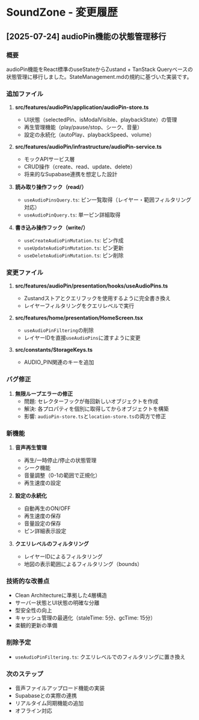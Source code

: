 # SoundZone - 変更履歴

## [2025-07-24] audioPin機能の状態管理移行

### 概要
audioPin機能をReact標準のuseStateからZustand + TanStack Queryベースの状態管理に移行しました。StateManagement.mdの規約に基づいた実装です。

### 追加ファイル
1. **src/features/audioPin/application/audioPin-store.ts**
   - UI状態（selectedPin、isModalVisible、playbackState）の管理
   - 再生管理機能（play/pause/stop、シーク、音量）
   - 設定の永続化（autoPlay、playbackSpeed、volume）

2. **src/features/audioPin/infrastructure/audioPin-service.ts**
   - モックAPIサービス層
   - CRUD操作（create、read、update、delete）
   - 将来的なSupabase連携を想定した設計

3. **読み取り操作フック（read/）**
   - `useAudioPinsQuery.ts`: ピン一覧取得（レイヤー・範囲フィルタリング対応）
   - `useAudioPinQuery.ts`: 単一ピン詳細取得

4. **書き込み操作フック（write/）**
   - `useCreateAudioPinMutation.ts`: ピン作成
   - `useUpdateAudioPinMutation.ts`: ピン更新
   - `useDeleteAudioPinMutation.ts`: ピン削除

### 変更ファイル
1. **src/features/audioPin/presentation/hooks/useAudioPins.ts**
   - Zustandストアとクエリフックを使用するように完全書き換え
   - レイヤーフィルタリングをクエリレベルで実行

2. **src/features/home/presentation/HomeScreen.tsx**
   - `useAudioPinFiltering`の削除
   - レイヤーIDを直接`useAudioPins`に渡すように変更

3. **src/constants/StorageKeys.ts**
   - AUDIO_PIN関連のキーを追加

### バグ修正
1. **無限ループエラーの修正**
   - 問題: セレクターフックが毎回新しいオブジェクトを作成
   - 解決: 各プロパティを個別に取得してからオブジェクトを構築
   - 影響: `audioPin-store.ts`と`location-store.ts`の両方で修正

### 新機能
1. **音声再生管理**
   - 再生/一時停止/停止の状態管理
   - シーク機能
   - 音量調整（0-1の範囲で正規化）
   - 再生速度の設定

2. **設定の永続化**
   - 自動再生のON/OFF
   - 再生速度の保存
   - 音量設定の保存
   - ピン詳細表示設定

3. **クエリレベルのフィルタリング**
   - レイヤーIDによるフィルタリング
   - 地図の表示範囲によるフィルタリング（bounds）

### 技術的な改善点
- Clean Architectureに準拠した4層構造
- サーバー状態とUI状態の明確な分離
- 型安全性の向上
- キャッシュ管理の最適化（staleTime: 5分、gcTime: 15分）
- 楽観的更新の準備

### 削除予定
- `useAudioPinFiltering.ts`: クエリレベルでのフィルタリングに置き換え

### 次のステップ
- 音声ファイルアップロード機能の実装
- Supabaseとの実際の連携
- リアルタイム同期機能の追加
- オフライン対応
